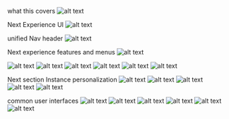 what this covers
![alt text](image.png)

Next Experience UI 
![alt text](image-1.png)

unified Nav header 
![alt text](image-2.png)

Next experience features and menus
![alt text](image-4.png)

![alt text](image-3.png)
![alt text](image-5.png)
![alt text](image-6.png)
![alt text](image-7.png)
![alt text](image-8.png)
![alt text](image-9.png)

Next section Instance personalization
![alt text](image-10.png)
![alt text](image-11.png)
![alt text](image-12.png)
![alt text](image-13.png)
![alt text](image-14.png)

common user interfaces
![alt text](image-15.png)
![alt text](image-20.png)
![alt text](image-17.png)
![alt text](image-18.png)
![alt text](image-19.png)
![alt text](image-21.png)


